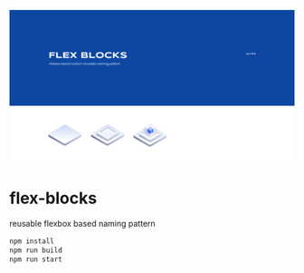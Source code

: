 
![Flex Diagram](./banner.png)

# flex-blocks
reusable flexbox based naming pattern

```
npm install
npm run build
npm run start
```
